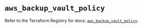 # `aws_backup_vault_policy`

Refer to the Terraform Registry for docs: [`aws_backup_vault_policy`](https://registry.terraform.io/providers/hashicorp/aws/5.32.0/docs/resources/backup_vault_policy).
